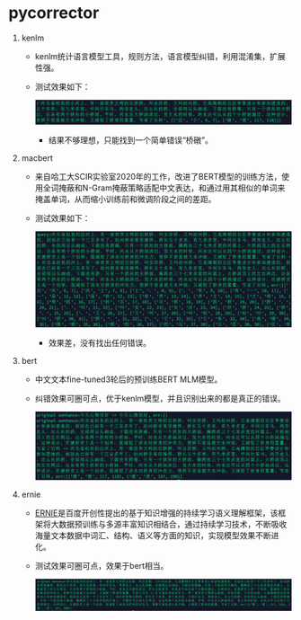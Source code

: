 # pycorrector

1. kenlm
    - kenlm统计语言模型工具，规则方法，语言模型纠错，利用混淆集，扩展性强。
    - 测试效果如下：

        ![image](docs/kenlm.png)

        - 结果不够理想，只能找到一个简单错误“桥礅”。


2. macbert
    - 来自哈工大SCIR实验室2020年的工作，改进了BERT模型的训练方法，使用全词掩蔽和N-Gram掩蔽策略适配中文表达，和通过用其相似的单词来掩盖单词，从而缩小训练前和微调阶段之间的差距。
    - 测试效果如下：

        ![image1](docs/macbert.png)
        
        - 效果差，没有找出任何错误。
        
        
3. bert
    - 中文文本fine-tuned3轮后的预训练BERT MLM模型。
    - 纠错效果可圈可点，优于kenlm模型，并且识别出来的都是真正的错误。
        
        ![image](docs/bert.png)

4. ernie
    - [ERNIE](https://github.com/PaddlePaddle/ERNIE)是百度开创性提出的基于知识增强的持续学习语义理解框架，该框架将大数据预训练与多源丰富知识相结合，通过持续学习技术，不断吸收海量文本数据中词汇、结构、语义等方面的知识，实现模型效果不断进化。
    - 测试效果可圈可点，效果于bert相当。
        
        ![image](docs/ernie.png)



        
        